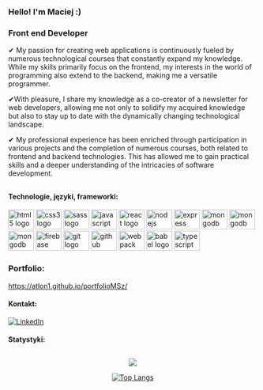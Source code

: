 

### Hello! I'm Maciej :)  

<h3 align="left"> Front end Developer</h3>

✔ My passion for creating web applications is continuously fueled by numerous technological courses that constantly expand my knowledge. While my skills primarily focus on the frontend, my interests in the world of programming also extend to the backend, making me a versatile programmer.

✔With pleasure, I share my knowledge as a co-creator of a newsletter for web developers, allowing me not only to solidify my acquired knowledge but also to stay up to date with the dynamically changing technological landscape.

✔ My professional experience has been enriched through participation in various projects and the completion of numerous courses, both related to frontend and backend technologies. This has allowed me to gain practical skills and a deeper understanding of the intricacies of software development.

<h2></h2>

#### Technologie, języki, frameworki:

<div>
  <img src="https://cdn.jsdelivr.net/gh/devicons/devicon/icons/html5/html5-original.svg" height="40" width="52" alt="html5 logo"  />
  <img src="https://cdn.jsdelivr.net/gh/devicons/devicon/icons/css3/css3-original.svg" height="40" width="52" alt="css3 logo"  />
  <img src="https://cdn.jsdelivr.net/gh/devicons/devicon/icons/sass/sass-original.svg" height="40" width="52" alt="sass logo"  />
  <img src="https://cdn.jsdelivr.net/gh/devicons/devicon/icons/javascript/javascript-original.svg" height="40" width="52" alt="javascript logo"  />
  <img src="https://cdn.jsdelivr.net/gh/devicons/devicon/icons/react/react-original.svg" height="40" width="52" alt="react logo"  />
  <img src="https://cdn.jsdelivr.net/gh/devicons/devicon/icons/nodejs/nodejs-original.svg" height="40" width="52" alt="nodejs logo"  />
  <img src="https://cdn.jsdelivr.net/gh/devicons/devicon/icons/express/express-original.svg" height="40" width="52" alt="express logo" />
  <img src="https://cdn.jsdelivr.net/gh/devicons/devicon/icons/mongodb/mongodb-plain-wordmark.svg" height="40" width="52" alt="mongodb logo" />
  <img src="https://cdn.jsdelivr.net/gh/devicons/devicon/icons/csharp/csharp-original.svg" height="40" width="52" alt="mongodb logo" />
  <img src="https://cdn.jsdelivr.net/gh/devicons/devicon/icons/mysql/mysql-original.svg" height="40" width="52" alt="mongodb logo" />
  <img src="https://cdn.jsdelivr.net/gh/devicons/devicon/icons/firebase/firebase-plain.svg" height="40" width="52" alt="firebase logo"  />
  <img src="https://cdn.jsdelivr.net/gh/devicons/devicon/icons/git/git-original.svg" height="40" width="52" alt="git logo"  />
  <img src="https://cdn.jsdelivr.net/gh/devicons/devicon/icons/github/github-original.svg" height="40" width="52" alt="github logo"  />
  <img src="https://cdn.jsdelivr.net/gh/devicons/devicon/icons/webpack/webpack-original.svg" height="40" width="52" alt="webpack logo"  />
  <img src="https://cdn.jsdelivr.net/gh/devicons/devicon/icons/babel/babel-original.svg" height="40" width="52" alt="babel logo"  />
  <img src="https://cdn.jsdelivr.net/gh/devicons/devicon/icons/typescript/typescript-original.svg" height="40" width="52" alt="typescript logo"  />
 </div> 

 ### Portfolio:
 https://atlon1.github.io/portfolioMSz/

 #### Kontakt:
[![LinkedIn](https://img.shields.io/badge/LinkedIn-%230077B5.svg?logo=linkedin&logoColor=white)](https://www.linkedin.com/in/maciej-szajstek-8995b4175/) 

#### Statystyki:

<h2></h2>

<div align="center">

![](https://github-readme-streak-stats.herokuapp.com/?user=Atlon1&theme=react&hide_border=false)

[![Top Langs](https://github-readme-stats.vercel.app/api/top-langs/?username=Atlon1&layout=compact&theme=react&hide)](https://github.com/anuraghazra/github-readme-stats)

</div>








